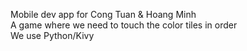 Mobile dev app for Cong Tuan & Hoang Minh  
A game where we need to touch the color tiles in order  
We use Python/Kivy
